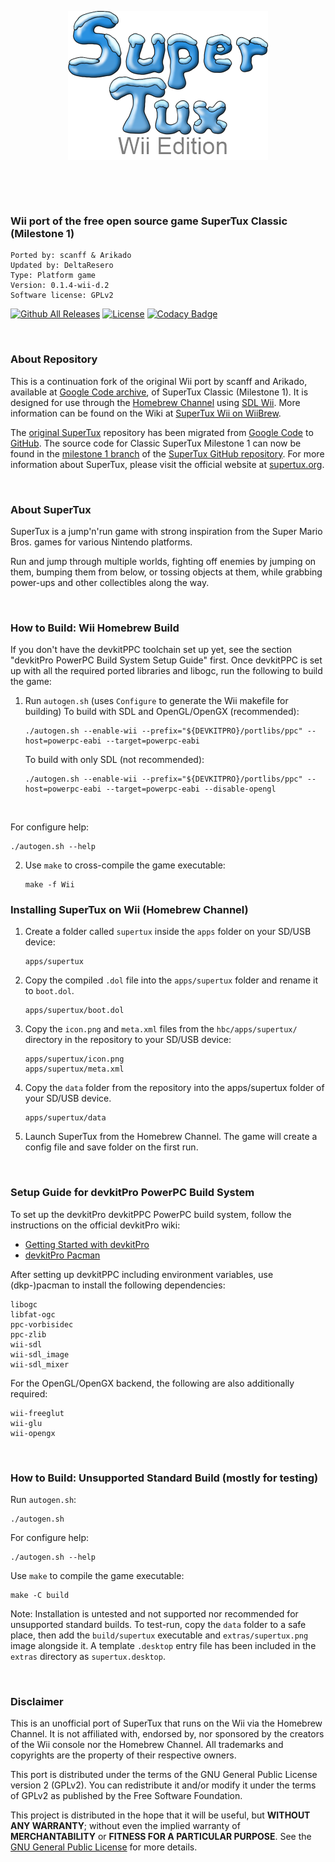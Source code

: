 <p align="center">
  <img src="https://raw.githubusercontent.com/DeltaResero/SuperTux-Wii/master/data/images/title/logo.png" alt="SuperTux-Wii">
</p>

&nbsp;

&nbsp;

### Wii port of the free open source game SuperTux Classic (Milestone 1)

```
Ported by: scanff & Arikado
Updated by: DeltaResero
Type: Platform game
Version: 0.1.4-wii-d.2
Software license: GPLv2
```

[![Github All Releases](https://img.shields.io/github/downloads/DeltaResero/SuperTux-Wii/total.svg?maxAge=2592000)](https://github.com/DeltaResero/SuperTux-Wii)
[![License](https://img.shields.io/badge/license-GPLv2-blue.svg)](https://raw.githubusercontent.com/DeltaResero/SuperTux-Wii/master/LICENSE)
[![Codacy Badge](https://app.codacy.com/project/badge/Grade/f30877382d024e0c8f7768bd08f5211f)](
https://app.codacy.com/gh/DeltaResero/SuperTux-Wii/dashboard?utm_source=gh&utm_medium=referral&utm_content=&utm_campaign=Badge_grade)

&nbsp;

### About Repository

This is a continuation fork of the original Wii port by scanff and Arikado, available at
[Google Code archive](https://code.google.com/archive/p/supertux-wii), of SuperTux Classic
(Milestone 1). It is designed for use through the
[Homebrew Channel](http://wiibrew.org/wiki/Homebrew_Channel) using
[SDL Wii](https://wiibrew.org/wiki/SDL_Wii). More information can be found on the
Wiki at [SuperTux Wii on WiiBrew](http://wiibrew.org/wiki/SuperTux_Wii).

The [original SuperTux](https://code.google.com/p/supertux) repository has been migrated from
[Google Code](https://code.google.com) to [GitHub](https://github.com). The source code for Classic
SuperTux Milestone 1 can now be found in the [milestone 1 branch](https://github.com/SuperTux/supertux/tree/supertux-milestone1)
of the [SuperTux GitHub repository](https://github.com/SuperTux/supertux).
For more information about SuperTux, please visit the official website at [supertux.org](https://www.supertux.org).

&nbsp;

### About SuperTux

SuperTux is a jump'n'run game with strong inspiration from the Super Mario Bros.
games for various Nintendo platforms.

Run and jump through multiple worlds, fighting off enemies by jumping on them,
bumping them from below, or tossing objects at them, while grabbing power-ups and
other collectibles along the way.

&nbsp;

### How to Build: Wii Homebrew Build

If you don't have the devkitPPC toolchain set up yet, see the section
"devkitPro PowerPC Build System Setup Guide" first. Once devkitPPC is set up
with all the required ported libraries and libogc, run the following to build
the game:

1. Run `autogen.sh` (uses `Configure` to generate the Wii makefile for building)
   To build with SDL and OpenGL/OpenGX (recommended):
   ```
   ./autogen.sh --enable-wii --prefix="${DEVKITPRO}/portlibs/ppc" --host=powerpc-eabi --target=powerpc-eabi
   ```
   To build with only SDL (not recommended):
   ```
   ./autogen.sh --enable-wii --prefix="${DEVKITPRO}/portlibs/ppc" --host=powerpc-eabi --target=powerpc-eabi --disable-opengl
   ```

&nbsp;

   For configure help:
   ```
   ./autogen.sh --help
   ```
   
2. Use `make` to cross-compile the game executable:
   ```
   make -f Wii
   ```


### Installing SuperTux on Wii (Homebrew Channel)

1. Create a folder called `supertux` inside the `apps` folder on your SD/USB device:
   ```
   apps/supertux
   ```

2. Copy the compiled `.dol` file into the `apps/supertux` folder and rename it to `boot.dol`.
   ```
   apps/supertux/boot.dol
   ```

3. Copy the `icon.png` and `meta.xml` files from the `hbc/apps/supertux/` directory in the repository to your SD/USB device:
   ```
   apps/supertux/icon.png
   apps/supertux/meta.xml
   ```

4. Copy the `data` folder from the repository into the apps/supertux folder of your SD/USB device.
   ```
   apps/supertux/data
   ```

5. Launch SuperTux from the Homebrew Channel. The game will create a config file and save folder on the first run.

&nbsp;

### Setup Guide for devkitPro PowerPC Build System

To set up the devkitPro devkitPPC PowerPC build system, follow the
instructions on the official devkitPro wiki:

- [Getting Started with devkitPro](https://devkitpro.org/wiki/Getting_Started)
- [devkitPro Pacman](https://devkitpro.org/wiki/devkitPro_pacman)

After setting up devkitPPC including environment variables, use (dkp-)pacman
to install the following dependencies:
```
libogc
libfat-ogc
ppc-vorbisidec
ppc-zlib
wii-sdl
wii-sdl_image
wii-sdl_mixer
```

For the OpenGL/OpenGX backend, the following are also additionally required:
```
wii-freeglut
wii-glu
wii-opengx
```

&nbsp;

### How to Build: Unsupported Standard Build (mostly for testing)

Run `autogen.sh`:
```
./autogen.sh
```
For configure help:
```
./autogen.sh --help
```

Use `make` to compile the game executable:
```
make -C build
```

Note: Installation is untested and not supported nor recommended for unsupported standard builds.
To test-run, copy the `data` folder to a safe place, then add the `build/supertux` executable
and `extras/supertux.png` image alongside it. A template `.desktop` entry file has been
included in the `extras` directory as `supertux.desktop`.

&nbsp;

### Disclaimer

This is an unofficial port of SuperTux that runs on the Wii via the Homebrew Channel.
It is not affiliated with, endorsed by, nor sponsored by the creators of the Wii console
nor the Homebrew Channel. All trademarks and copyrights are the property of their
respective owners.

This port is distributed under the terms of the GNU General Public License version 2
(GPLv2). You can redistribute it and/or modify it under the terms of GPLv2 as published
by the Free Software Foundation.

This project is distributed in the hope that it will be useful, but **WITHOUT ANY WARRANTY**;
without even the implied warranty of **MERCHANTABILITY** or **FITNESS FOR A PARTICULAR PURPOSE**.
See the [GNU General Public License](https://www.gnu.org/licenses/gpl-2.0.en.html) for
more details.
